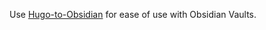 Use [Hugo-to-Obsidian](https://github.com/devidw/obsidian-to-hugo) for ease of use with Obsidian Vaults.